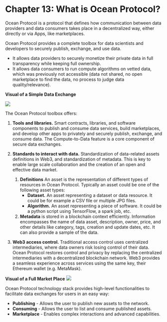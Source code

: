 # Chapter 13: What is Ocean Protocol?

<dialog character="mantaray">It's an entire ecosystem that lies in the depths of the Ocean. It's dark and mystical, but the creatures here are warm and welcoming</dialog>

Ocean Protocol is a protocol that defines how communication between data providers and data consumers takes place in a decentralized way, either directly or via Apps, like marketplaces.

Ocean Protocol provides a complete toolbox for data scientists and developers to securely publish, exchange, and use data.

- It allows data providers to securely monetize their private data in full transparency while keeping full ownership.
- It allows data consumers to run compute algorithms on vetted data, which was previously not accessible (data not shared, no open marketplace to find the data, no process to judge data quality/relevance).

**Visual of a Simple Data Exchange**

<img src="/images/chapter13_0.png" />

The Ocean Protocol toolbox offers:

1. **Tools and libraries.** Smart contracts, libraries, and software components to publish and consume data services, build marketplaces, and develop other apps to privately and securely publish, exchange, and consume data. The Compute-to-Data feature is a core component of secure data exchanges.

2. **Standards to interact with data.** Standardization of data-related assets definitions in Web3, and standardization of metadata. This is key to enable large scale collaboration and the creation of an open and effective data market.

    1. **Definitions** An asset is the representation of different types of resources in Ocean Protocol. Typically an asset could be one of the following asset types:
        - **Dataset.** An asset representing a dataset or data resource. It could be for example a CSV file or multiple JPG files.
        - **Algorithm.** An asset representing a piece of software. It could be a python script using TensorFlow, a spark job, etc.
    2. **Metadata** is stored in a blockchain context efficiently. Information encompasses the name of data asset, description, owner, price, and other details like category, tags, creation and update dates, etc. It can also provide a sample of the data.

3. **Web3 access control.** Traditional access control uses centralized intermediaries, where data owners risk losing control of their data. Ocean Protocol restores control and privacy by replacing the centralized intermediaries with a decentralized blockchain network. Web3 provides a seamless experience across services using the same key, their Ethereum wallet (e.g. MetaMask).

**Visual of a Full Market Place**
<img src="/images/chapter13_1.png" />

Ocean Protocol technology stack provides high-level functionalities to facilitate data exchanges for users in an easy way:

- **Publishing** - Allows the user to publish new assets to the network.
- **Consuming** - Allows the user to list and consume published assets. 
- **Marketplace** - Enables complex interactions and advanced capabilities.

